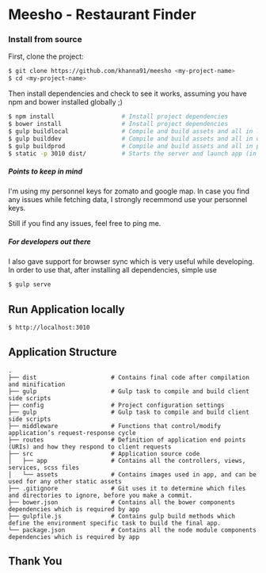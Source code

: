 Meesho - Restaurant Finder
==========================

### Install from source

First, clone the project:

```bash
$ git clone https://github.com/khanna91/meesho <my-project-name>
$ cd <my-project-name>
```

Then install dependencies and check to see it works, assuming you have npm and bower installed globally ;)

```bash
$ npm install                   # Install project dependencies
$ bower install                 # Install project dependencies
$ gulp buildlocal               # Compile and build assets and all in local mode
$ gulp builddev                 # Compile and build assets and all in dev mode
$ gulp buildprod                # Compile and build assets and all in prod mode
$ static -p 3010 dist/          # Starts the server and launch app (in case, you find any error please install node-static globally)
```

##### Points to keep in mind
I'm using my personnel keys for zomato and google map. In case you find any issues while fetching data, I strongly recemmond use your personnel keys.

Still if you find any issues, feel free to ping me.

##### For developers out there
I also gave support for browser sync which is very useful while developing. In order to use that, after installing all dependencies, simple use

```bash
$ gulp serve
```

## Run Application locally

```bash
$ http://localhost:3010
```

## Application Structure

```
.
├── dist                     # Contains final code after compilation and minification
├── gulp                     # Gulp task to compile and build client side scripts
├── config                   # Project configuration settings
├── gulp                     # Gulp task to compile and build client side scripts
├── middleware               # Functions that control/modify application’s request-response cycle
├── routes                   # Definition of application end points (URIs) and how they respond to client requests
├── src                      # Application source code
│   ├── app                  # Contains all the controllers, views, services, scss files
│   └── assets               # Contains images used in app, and can be used for any other static assets
├── .gitignore               # Git uses it to determine which files and directories to ignore, before you make a commit.
├── bower.json               # Contains all the bower components dependencies which is required by app
├── gulpfile.js              # Contains gulp build methods which define the environment specific task to build the final app.
└── package.json             # Contains all the node module components dependencies which is required by app
```

## Thank You
